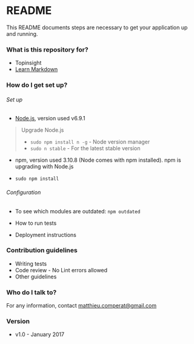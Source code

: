 # README #

This README documents steps are necessary to get your application up and running.

### What is this repository for? ###

* Topinsight
* [Learn Markdown](https://bitbucket.org/tutorials/markdowndemo)

### How do I get set up? ###

###### Set up ######
* [Node.js](https://nodejs.org/en/download/), version used v6.9.1
> Upgrade Node.js
> * `sudo npm install n -g` - Node version manager
> * `sudo n stable` - For the latest stable version
* npm, version used 3.10.8 (Node comes with npm installed). npm is upgrading with Node.js

* `sudo npm install`

###### Configuration ######

* To see which modules are outdated: `npm outdated`

* How to run tests
* Deployment instructions

### Contribution guidelines ###

* Writing tests
* Code review - No Lint errors allowed
* Other guidelines

### Who do I talk to? ###

For any information, contact matthieu.comperat@gmail.com

### Version ###
* v1.0 - January 2017